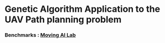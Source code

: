 # Genetic Algorithm Application to the UAV Path planning problem
### Benchmarks : [Moving AI Lab](https://www.movingai.com/benchmarks/grids.html)
